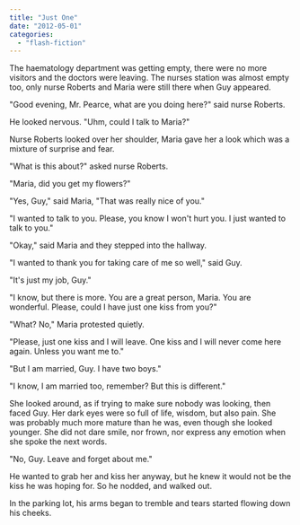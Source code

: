 ```yaml
---
title: "Just One"
date: "2012-05-01"
categories: 
  - "flash-fiction"
---
```


The haematology department was getting empty, there were no more visitors and the doctors were leaving. The nurses station was almost empty too, only nurse Roberts and Maria were still there when Guy appeared.

"Good evening, Mr. Pearce, what are you doing here?" said nurse Roberts.

He looked nervous. "Uhm, could I talk to Maria?"

Nurse Roberts looked over her shoulder, Maria gave her a look which was a mixture of surprise and fear.

"What is this about?" asked nurse Roberts.

"Maria, did you get my flowers?"

"Yes, Guy," said Maria, "That was really nice of you."

"I wanted to talk to you. Please, you know I won't hurt you. I just wanted to talk to you."

"Okay," said Maria and they stepped into the hallway.

"I wanted to thank you for taking care of me so well," said Guy.

"It's just my job, Guy."

"I know, but there is more. You are a great person, Maria. You are wonderful. Please, could I have just one kiss from you?"

"What? No," Maria protested quietly.

"Please, just one kiss and I will leave. One kiss and I will never come here again. Unless you want me to."

"But I am married, Guy. I have two boys."

"I know, I am married too, remember? But this is different."

She looked around, as if trying to make sure nobody was looking, then faced Guy. Her dark eyes were so full of life, wisdom, but also pain. She was probably much more mature than he was, even though she looked younger. She did not dare smile, nor frown, nor express any emotion when she spoke the next words.

"No, Guy. Leave and forget about me."

He wanted to grab her and kiss her anyway, but he knew it would not be the kiss he was hoping for. So he nodded, and walked out.

In the parking lot, his arms began to tremble and tears started flowing down his cheeks.
